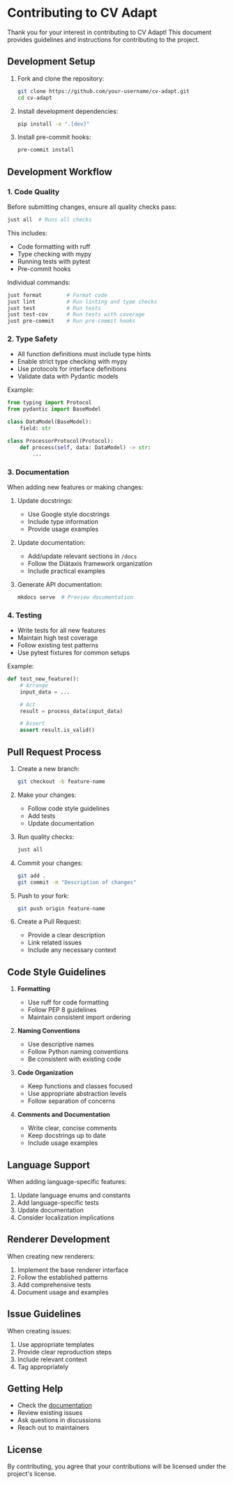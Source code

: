# Contributing to CV Adapt

Thank you for your interest in contributing to CV Adapt! This document provides guidelines and instructions for contributing to the project.

## Development Setup

1. Fork and clone the repository:
   ```bash
   git clone https://github.com/your-username/cv-adapt.git
   cd cv-adapt
   ```

2. Install development dependencies:
   ```bash
   pip install -e ".[dev]"
   ```

3. Install pre-commit hooks:
   ```bash
   pre-commit install
   ```

## Development Workflow

### 1. Code Quality

Before submitting changes, ensure all quality checks pass:

```bash
just all  # Runs all checks
```

This includes:
- Code formatting with ruff
- Type checking with mypy
- Running tests with pytest
- Pre-commit hooks

Individual commands:
```bash
just format        # Format code
just lint          # Run linting and type checks
just test          # Run tests
just test-cov      # Run tests with coverage
just pre-commit    # Run pre-commit hooks
```

### 2. Type Safety

- All function definitions must include type hints
- Enable strict type checking with mypy
- Use protocols for interface definitions
- Validate data with Pydantic models

Example:
```python
from typing import Protocol
from pydantic import BaseModel

class DataModel(BaseModel):
    field: str

class ProcessorProtocol(Protocol):
    def process(self, data: DataModel) -> str:
        ...
```

### 3. Documentation

When adding new features or making changes:

1. Update docstrings:
   - Use Google style docstrings
   - Include type information
   - Provide usage examples

2. Update documentation:
   - Add/update relevant sections in `/docs`
   - Follow the Diátaxis framework organization
   - Include practical examples

3. Generate API documentation:
   ```bash
   mkdocs serve  # Preview documentation
   ```

### 4. Testing

- Write tests for all new features
- Maintain high test coverage
- Follow existing test patterns
- Use pytest fixtures for common setups

Example:
```python
def test_new_feature():
    # Arrange
    input_data = ...

    # Act
    result = process_data(input_data)

    # Assert
    assert result.is_valid()
```

## Pull Request Process

1. Create a new branch:
   ```bash
   git checkout -b feature-name
   ```

2. Make your changes:
   - Follow code style guidelines
   - Add tests
   - Update documentation

3. Run quality checks:
   ```bash
   just all
   ```

4. Commit your changes:
   ```bash
   git add .
   git commit -m "Description of changes"
   ```

5. Push to your fork:
   ```bash
   git push origin feature-name
   ```

6. Create a Pull Request:
   - Provide a clear description
   - Link related issues
   - Include any necessary context

## Code Style Guidelines

1. **Formatting**
   - Use ruff for code formatting
   - Follow PEP 8 guidelines
   - Maintain consistent import ordering

2. **Naming Conventions**
   - Use descriptive names
   - Follow Python naming conventions
   - Be consistent with existing code

3. **Code Organization**
   - Keep functions and classes focused
   - Use appropriate abstraction levels
   - Follow separation of concerns

4. **Comments and Documentation**
   - Write clear, concise comments
   - Keep docstrings up to date
   - Include usage examples

## Language Support

When adding language-specific features:

1. Update language enums and constants
2. Add language-specific tests
3. Update documentation
4. Consider localization implications

## Renderer Development

When creating new renderers:

1. Implement the base renderer interface
2. Follow the established patterns
3. Add comprehensive tests
4. Document usage and examples

## Issue Guidelines

When creating issues:

1. Use appropriate templates
2. Provide clear reproduction steps
3. Include relevant context
4. Tag appropriately

## Getting Help

- Check the [documentation](docs/)
- Review existing issues
- Ask questions in discussions
- Reach out to maintainers

## License

By contributing, you agree that your contributions will be licensed under the project's license.
